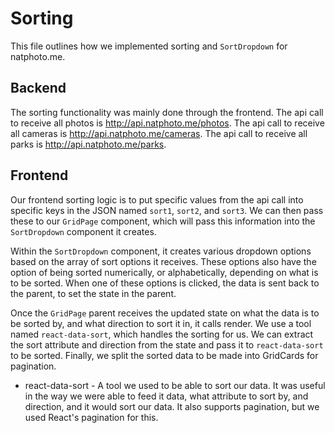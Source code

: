 # Sorting

This file outlines how we implemented sorting and `SortDropdown` for natphoto.me.

## Backend

The sorting functionality was mainly done through the frontend. The api call to receive
all photos is http://api.natphoto.me/photos. The api call to receive all cameras is
http://api.natphoto.me/cameras. The api call to receive all parks is
http://api.natphoto.me/parks.

## Frontend

Our frontend sorting logic is to put specific values from the api call into specific keys
in the JSON named `sort1`, `sort2`, and `sort3`. We can then pass these to our `GridPage`
component, which will pass this information into the `SortDropdown` component it creates.

Within the `SortDropdown` component, it creates various dropdown options based on the array
of sort options it receives. These options also have the option of being sorted numerically,
or alphabetically, depending on what is to be sorted. When one of these options is clicked,
the data is sent back to the parent, to set the state in the parent.

Once the `GridPage` parent receives the updated state on what the data is to be sorted by, and
what direction to sort it in, it calls render. We use a tool named `react-data-sort`, which handles
the sorting for us. We can extract the sort attribute and direction from the state and pass it to
`react-data-sort` to be sorted. Finally, we split the sorted data to be made into GridCards for
pagination.

* react-data-sort - A tool we used to be able to sort our data. It was useful in the way we were
able to feed it data, what attribute to sort by, and direction, and it would sort our data. It also
supports pagination, but we used React's pagination for this.
